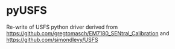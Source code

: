 # pyUSFS
Re-write of USFS python driver derived from https://github.com/gregtomasch/EM7180_SENtral_Calibration and https://github.com/simondlevy/USFS
